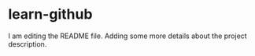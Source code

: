 # learn-github
I am editing the README file. Adding some more details about the project description.


